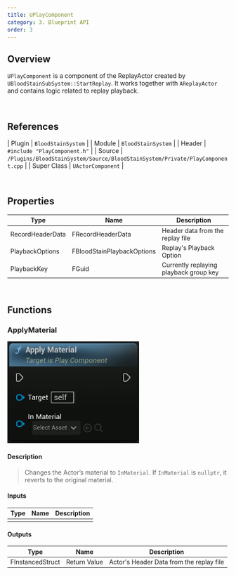 ```yaml
---
title: UPlayComponent
category: 3. Blueprint API
order: 3
---
```





## Overview

`UPlayComponent` is a component of the ReplayActor created by `UBloodStainSubSystem::StartReplay`.
It works together with `AReplayActor` and contains logic related to replay playback.



<br/>


## References

| Plugin | `BloodStainSystem` |
| Module | `BloodStainSystem` |
| Header | `#include "PlayComponent.h"` |
| Source | `/Plugins/BloodStainSystem/Source/BloodStainSystem/Private/PlayComponent.cpp` |
| Super Class | `UActorComponent` |

<br/>


## Properties


| Type | Name | Description |
|------------------|------------------|------------------------------|
| RecordHeaderData | FRecordHeaderData | Header data from the replay file |
| PlaybackOptions | FBloodStainPlaybackOptions | Replay's Playback Option |
| PlaybackKey | FGuid | Currently replaying playback group key |

<br/>

## Functions

### ApplyMaterial

<img src="../../images/PlayComponent/ApplyMaterial.png" width="300" />	

#### Description

> Changes the Actor’s material to `InMaterial`.
If `InMaterial` is `nullptr`, it reverts to the original material.

#### Inputs

| Type | Name | Description |
|------|------|-------------|
| | |

#### Outputs

| Type | Name | Description |
|------|------|-------------|
| FInstancedStruct | Return Value | Actor's Header Data from the replay file |

<br>


<!-- ## Notes -->

<!-- C++의 경우 Record User Data에 관련된 template 함수를 제공합니다. -->
